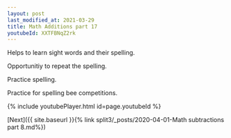 ```yaml
---
layout: post
last_modified_at: 2021-03-29
title: Math Additions part 17
youtubeId: XXTFBNqZ2rk
---
```

 
 
Helps to learn sight words and their spelling.

Opportunitiy to repeat the spelling. 

Practice spelling. 
 
Practice for spelling bee competitions. 
 
{% include youtubePlayer.html id=page.youtubeId %}
 
 

[Next]({{ site.baseurl }}{% link  split3/_posts/2020-04-01-Math subtractions part 8.md%})
 
